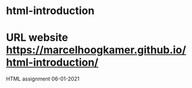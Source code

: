 # html-introduction
# URL website https://marcelhoogkamer.github.io/html-introduction/
HTML assignment 06-01-2021
